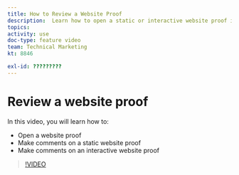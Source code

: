```yaml
---
title: How to Review a Website Proof
description:  Learn how to open a static or interactive website proof in Adobe Workfront and make comments. 
topics: 
activity: use
doc-type: feature video
team: Technical Marketing
kt: 8846

exl-id: ?????????
---
```

# Review a website proof

In this video, you will learn how to:

* Open a website proof
* Make comments on a static website proof
* Make comments on an interactive website proof

>[!VIDEO](https://video.tv.adobe.com/v/335143/?quality=12)
